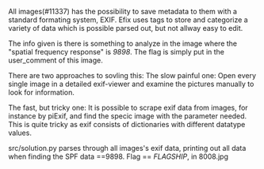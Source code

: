 
All images(#11337) has the possibility to save metadata to them with a standard formating system, EXIF.
Efix uses tags to store and categorize a variety of data which is possible parsed out, but not allway easy to edit.

The info given is there is something to analyze in the image where the "spatial frequency response" is *9898*. The flag is simply put in the user_comment of this image.

There are two approaches to sovling this:
The slow painful one:
    Open every single image in a detailed exif-viewer and examine the pictures manually to look for information.

The fast, but tricky one:
    It is possible to scrape exif data from images, for instance by piExif, and find the specic image with the parameter needed. This is quite tricky as exif consists of dictionaries with different datatype values.


src/solution.py parses through all images's exif data, printing out all data when finding the SPF data ==9898. 
Flag == _FLAGSHIP_, in 8008.jpg


    
